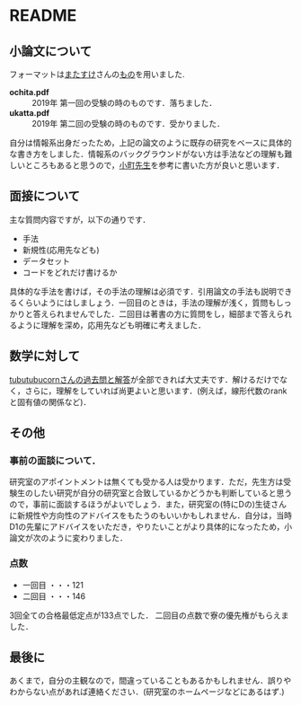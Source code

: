 # README
## 小論文について 


フォーマットは[またすけ](https://matasuke.hatenablog.jp/entry/2018/02/11/002402)さんの[もの](https://github.com/matasuke/NAIST_essay)を用いました.  

<dl>
  <dt><strong>ochita.pdf</strong></dt>
  <dd>2019年 第一回の受験の時のものです．落ちました．</dd>
  <dt><strong>ukatta.pdf</strong></dt>
  <dd>2019年 第二回の受験の時のものです．受かりました．</dd>
</dl> 

自分は情報系出身だったため，上記の論文のように既存の研究をベースに具体的な書き方をしました．情報系のバックグラウンドがない方は手法などの理解も難しいところもあると思うので，[小町先生](http://cl.sd.tmu.ac.jp/~komachi/docs/essay.html)を参考に書いた方が良いと思います．

## 面接について 
主な質問内容ですが，以下の通りです． 
- 手法 
- 新規性(応用先なども)
- データセット
- コードをどれだけ書けるか

具体的な手法を書けば，その手法の理解は必須です．引用論文の手法も説明できるくらいようにはしましょう．一回目のときは，手法の理解が浅く，質問もしっかりと答えられませんでした．二回目は著書の方に質問をし，細部まで答えられるように理解を深め，応用先なども明確に考えました．



## 数学に対して
[tubutubucornさんの過去問と解答](https://github.com/tubutubucorn/naist-exam)が全部できれば大丈夫です．解けるだけでなく，さらに，理解をしていれば尚更よいと思います．(例えば，線形代数のrankと固有値の関係など)．

## その他
### 事前の面談について．
研究室のアポイントメントは無くても受かる人は受かります．ただ，先生方は受験生のしたい研究が自分の研究室と合致しているかどうかも判断していると思うので，事前に面談するほうがよいでしょう．また，研究室の(特にDの)生徒さんに新規性や方向性のアドバイスをもたうのもいいかもしれません．自分は，当時D1の先輩にアドバイスをいただき，やりたいことがより具体的になったため，小論文が次のように変わりました．<br>  
### 点数
- 一回目 ・・・121
- 二回目 ・・・146 

3回全ての合格最低定点が133点でした．
二回目の点数で寮の優先権がもらえました．

## 最後に
あくまで，自分の主観なので，間違っていることもあるかもしれません．誤りやわからない点があれば連絡ください．(研究室のホームページなどにあるはず.)
